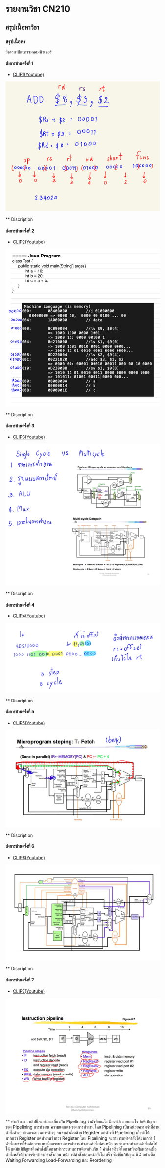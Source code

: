 # รายงานวิชา CN210

## สรุปเนื้อหาวิชา

### สรุปเนื้อหา
วิชาสถาปัตยกรรมคอมพิวเตอร์

#### ส่งการบ้านครั้งที่ 1

  * [CLIP1(Youtube)](https://youtu.be/qxfaD4DFBt8)
  
  ![img](Clip1.png)
  
  ** Discription
  
#### ส่งการบ้านครั้งที่ 2

  * [CLIP2(Youtube)](https://youtu.be/QzaD13TMT6o)
  
  ![](Clip2.png)
  
  ** Discription
  
#### ส่งการบ้านครั้งที่ 3

  * [CLIP3(Youtube)](https://youtu.be/hyol9zuLm_Q)
  
  ![](Clip3.png)
  
  ** Discription
  
#### ส่งการบ้านครั้งที่ 4

  * [CLIP4(Youtube)](https://youtu.be/hsoW6MwFPeI)
  
  ![](Clip4.png)
  
  ** Discription
  
#### ส่งการบ้านครั้งที่ 5

  * [CLIP5(Youtube)](https://youtu.be/LtYXk1vCkGU)
  
  ![](Clip5.png)
  
  ** Discription
  
#### ส่งการบ้านครั้งที่ 6

  * [CLIP6(Youtube)](https://youtu.be/pyeTy94TIKw)
  
  ![](Clip6.png)
  
  ** Discription
  
  #### ส่งการบ้านครั้งที่ 7

  * [CLIP7(Youtube)](https://youtu.be/YiI7OqvRDE0)
  
  ![](Clip7.jpg)
  
  ** คำอธิบาย : คลิปนี้จะอธิบายเกี่ยวกับ Pipelining ว่ามันคืออะไร มีองค์ประกอบอะไร ข้อดี ปัญหาของ Pipelining การทำงาน ความแตกต่างของการทำงาน
               โดย Pipelining เป็นหน่วยความจำที่อ่านคำสั่งต่างๆ ผ่านกระบวนการต่างๆ จนจบคำสั่งคล้าย Register แต่ต่างที่ Pipelining เก็บค่าได้มากกว่า Register 
               แต่ทำงานช้ากว่า Register โดย Pipelining จะสามารถทำคำสั่งได้มากกว่า 1 คำสั่งเพราะใช้หลักการแบบเมื่อกระบวนการทำงานทำงานคำสั่งก่อนหน้า จะ
               สามารถทำงานคำสั่งต่อไปได้ แต่มันมีปัญหาคือคำสั่งมีโอกาสทำกระบวนการเดียวกันเกิน 1 คำสั่ง หรือมีโอกาสที่จะผิดพลาดเมื่อคำสั่งหลังต้องการรับค่าจากคำสั่งก่อน
               หน้า แต่คำสั่งก่อนหน้ายังไม่เสร็จ ซึ่งวิธีแก้ปัญหามี 4 อย่างคือ Waiting Forwarding Load-Forwarding และ Reordering
